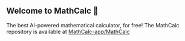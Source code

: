 ## Welcome to MathCalc 👋
The best AI-powered mathematical calculator, for free!
The MathCalc repository is available at [MathCalc-app/MathCalc](https://github.com/MathCalc-app/MathCalc)
<!--
MathCalc is made by [Benjamín Bobadilla](https://github.com/iakzs)
-->
